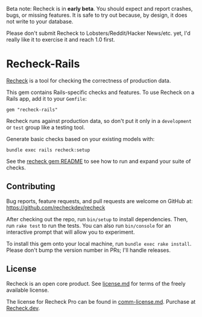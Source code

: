 Beta note:
Recheck is in __early beta__.
You should expect and report crashes, bugs, or missing features.
It is safe to try out because, by design, it does not write to your database.

Please don't submit Recheck to Lobsters/Reddit/Hacker News/etc. yet,
I'd really like it to exercise it and reach 1.0 first.

# Recheck-Rails

[Recheck](https://recheck.dev) is a tool for checking the correctness of production data.

This gem contains Rails-specific checks and features.
To use Recheck on a Rails app, add it to your `Gemfile`:

    gem "recheck-rails"

Recheck runs against production data, so don't put it only in a `development` or `test` group like a testing tool.

Generate basic checks based on your existing models with:

    bundle exec rails recheck:setup

See the [recheck gem README](../recheck/readme.md) to see
how to run and expand your suite of checks.


## Contributing

Bug reports, feature requests, and pull requests are welcome on GitHub at: https://github.com/recheckdev/recheck

After checking out the repo, run `bin/setup` to install dependencies.
Then, run `rake test` to run the tests.
You can also run `bin/console` for an interactive prompt that will allow you to experiment.

To install this gem onto your local machine, run `bundle exec rake install`.
Please don't bump the version number in PRs; I'll handle releases.


## License

Recheck is an open core product.
See [license.md](https://github.com/recheckdev/recheck/blob/main/ruby/recheck/license.md) for terms of the freely available license.

The license for Recheck Pro can be found in [comm-license.md](https://github.com/recheckdev/recheck/blob/main/ruby/recheck/comm-license.md).
Purchase at [Recheck.dev](https://recheck.dev).
